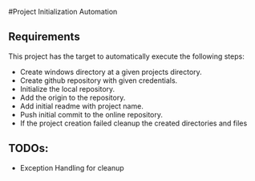 #Project Initialization Automation


## Requirements
This project has the target to automatically execute the following steps:

* Create windows directory at a given projects directory.
* Create github repository with given credentials.
* Initialize the local repository.
* Add the origin to the repository.
* Add initial readme with project name.
* Push initial commit to the online repository.
* If the project creation failed cleanup the created directories and files

## TODOs:
* Exception Handling for cleanup